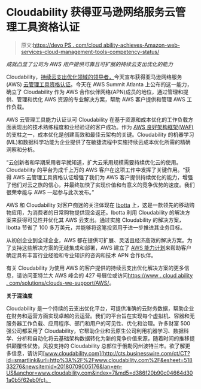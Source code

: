 # Cloudability 获得亚马逊网络服务云管理工具资格认证

> 原文:[https://devo PS . com/cloud ability-achieves-Amazon-web-services-cloud-management-tools-competency-status/](https://devops.com/cloudability-achieves-amazon-web-services-cloud-management-tools-competency-status/)

*成就凸显了公司为 AWS 用户提供可靠且可扩展的持续云支出优化的能力*

Cloudability，[持续云支出优化领域的领导者，](https://www.cloudability.com/)今天宣布获得亚马逊网络服务(AWS) [云管理工具资格认证](https://aws.amazon.com/partners/competencies/)。今天在 AWS Summit Atlanta 上公布的这一能力，确立了 Cloudability 作为 AWS 合作伙伴网络(APN)成员的地位，通过管理和提供、管理和优化 AWS 资源的专业解决方案，帮助 AWS 客户提供和管理 AWS 工作负载。

AWS 云管理工具能力认证认可 Cloudability 在基于资源和成本优化的工作负载方面表现出的技术熟练程度和业经验证的客户成功。作为 [AWS 良好架构框架(WAF)](https://aws.amazon.com/blogs/apn/the-5-pillars-of-the-aws-well-architected-framework/) 的支柱之一，成本优化是创建高效和最佳云架构的关键。Cloudability 的机器学习(ML)和数据科学功能为企业提供了在敏捷流程中实施持续云成本优化所需的精确洞察和分析。

“云创新者和早期采用者早就知道，扩大云采用规模需要持续优化云的使用。Cloudability 的平台为成千上万的 AWS 客户在这项工作中发挥了关键作用。“获得 AWS 云管理工具资格认证增强了我们为 AWS 客户提供持续优化的能力，增强了他们对云之旅的信心，并最终加快了实现价值和有意义的竞争优势的速度。我们很荣幸能与 AWS 一起参与此次发布。”

AWS 和 Cloudability 对客户痴迷的关注体现在 [Ibotta](https://blog.cloudability.com/ibotta-case-study/) 上，这是一款领先的移动购物应用，为消费者的日常购物提供现金返还。Ibotta 利用 Cloudability 的解决方案来获得可见性并优化其 AWS 云支出。通过实施 Cloudability 的解决方案，Ibotta 节省了 100 多万美元，并能够将这笔投资用于进一步推进其业务目标。

从初创企业到全球企业，AWS 都在提供可扩展、灵活且经济高效的解决方案。为了支持这些解决方案的无缝集成和部署，AWS 建立了 [AWS 能力计划](https://aws.amazon.com/partners/competencies/)来帮助客户确定具有丰富行业经验和专业知识的咨询和技术 APN 合作伙伴。

有关 Cloudability 为使用 AWS 的客户提供的持续云支出优化解决方案的更多信息，请访问亚特兰大 AWS 峰会的 427 号展位或访问[https://www . cloud ability . com/solutions/clouds-we-support/AWS/](https://www.cloudability.com/solutions/clouds-we-support/aws/)。

**关于混浊度**

Cloudability 是一个持续的云支出优化平台，可提供准确的云财务数据，帮助企业在财务和运营方面实现卓越的云运营。我们的平台旨在实现每个虚拟机、容器和无服务器工作负载、应用程序、部门和用户的可见性、优化和治理。许多财富 500 强公司都采用了 Cloudability，它帮助企业和云原生公司利用机器学习、数据科学、分析和自动化将云基础架构数据转化为新的竞争价值来源，随着时间的推移提供颠覆性优势。风投支持的 Cloudability 总部位于俄勒冈州波特兰市。欲了解更多信息，请访问[www.cloudability.com](http://cts.businesswire.com/ct/CT?id=smartlink&url=http%3A%2F%2Fwww.cloudability.com%2F&esheet=51833276&newsitemid=20180709005176&lan=en-US&anchor=www.cloudability.com&index=7&md5=d386f20b90c04664d301a0b5f62eb0fc)。